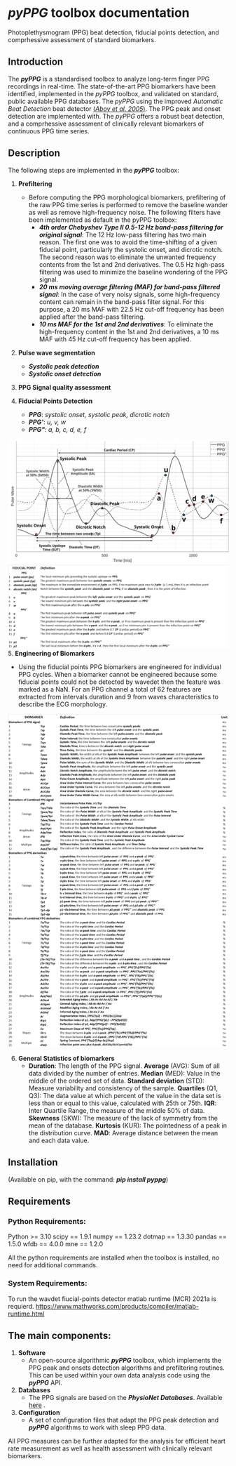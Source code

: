 
# *pyPPG* toolbox documentation

Photoplethysmogram (PPG) beat detection, fiducial points detection, and comprhessive assessment of standard biomarkers.

## Introduction
The ***pyPPG*** is a standardised toolbox to analyze long-term finger PPG recordings in real-time. The state-of-the-art PPG biomarkers have been identified, implemented in the *pyPPG* toolbox, and validated on standard, public available PPG databases.
The *pyPPG* using the improved *Automatic Beat Detection* beat detector [(*Aboy et al. 2005*)](https://ieeexplore.ieee.org/abstract/document/1510850).  The PPG peak and onset detection are implemented with. The *pyPPG* offers a robust beat detection, and a comprhessive assessment of clinically relevant biomarkers of continuous PPG time series.

## Description
The following steps are implemented in the ***pyPPG*** toolbox:
1. **Prefiltering** 
   - Before computing the PPG morphological biomarkers, prefiltering of the raw PPG time series is performed to remove the baseline wander as well as remove high-frequency noise.  The following filters have been implemented as default in the pyPPG toolbox:
     - ***4th order Chebyshev Type II 0.5-12 Hz band-pass filtering for original signal***: The 12 Hz low-pass filtering has two main reason. The first one was to avoid the time-shifting of a given fiducial point, particularly the systolic onset, and dicrotic notch. The second reason was to eliminate the unwanted frequency contents from the 1st and 2nd derivatives. The 0.5 Hz high-pass filtering was used to minimize the baseline wondering of the PPG signal.
     - ***20 ms moving average filtering (MAF) for band-pass filtered signal***: In the case of very noisy signals, some high-frequency content can remain in the band-pass filter signal. For this purpose, a 20 ms MAF with 22.5 Hz cut-off frequency has been applied after the band-pass filtering.
     - ***10 ms MAF for the 1st and 2nd derivatives***: To eliminate the high-frequency content in the 1st and 2nd derivatives, a 10 ms MAF with 45 Hz cut-off frequency has been applied.

2. **Pulse wave segmentation**
   - ***Systolic peak detection***
   - ***Systolic onset detection***
3. **PPG Signal quality assessment**
4. **Fiducial Points Detection**
    - ***PPG***: *systolic onset, systolic peak, dicrotic notch*
    - ***PPG'***: *u, v, w*
    - ***PPG"***: *a, b, c, d, e, f*
   
![alt text](figs/fiducial_points.svg)
![img_1.png](figs/fiducial_points_def.png)
5. **Engineering of Biomarkers** 
   - Using the fiducial points PPG biomarkers are engineered for individual PPG cycles. When a biomarker cannot be engineered because some fiducial points could not be detected by wavedet then the feature was marked as a NaN. For an PPG channel a total of 62 features are extracted from intervals duration and 9 from waves characteristics to describe the ECG morphology.

![img.png](figs/biomarkers_def.png)

6. **General Statistics of biomarkers**
   - **Duration**: The length of the PPG signal. **Average** (AVG): Sum of all data divided by the number of entries. **Median** (MED): Value in the middle of the ordered set of data. **Standard deviation** (STD): Measure variability and consistency of the sample. **Quartiles** (Q1, Q3): The data value at which percent of the value in the data set is less than or equal to this value, calculated with 25th or 75th. **IQR**: Inter Quartile Range, the measure of the middle 50\% of data. **Skewness** (SKW): The measure of the lack of symmetry from the mean of the database. **Kurtosis** (KUR): The pointedness of a peak in the distribution curve. **MAD**: Average distance between the mean and each data value. 

## Installation
(Available on pip, with the command: 
***pip install pyppg***)

## Requirements

### Python Requirements:

Python >= 3.10
scipy == 1.9.1
numpy == 1.23.2
dotmap == 1.3.30
pandas == 1.5.0
wfdb == 4.0.0
mne == 1.2.0

All the python requirements are installed when the toolbox is installed, no need for additional commands.

### System Requirements:

To run the wavdet fiucial-points detector matlab runtime (MCR) 2021a is requierd.
https://www.mathworks.com/products/compiler/matlab-runtime.html

## The main components:
1. **Software**
    - An open-source algorithmic ***pyPPG*** toolbox, which implements the PPG peak and onsets detection algorithms and prefiltering routines. This can be used within your own data analysis code using the ***pyPPG*** API.
2. **Databases**
    - The PPG signals are based on the ***PhysioNet Databases***. Available [here](https://physionet.org/about/database/) .
3. **Configuration**
    - A set of configuration files that adapt the PPG peak detection and ***pyPPG*** algorithms to work with sleep PPG data.

All PPG measures can be further adapted for the analysis for efficient heart rate measurement as well as health assessment with clinically relevant biomarkers.
